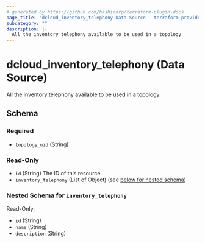 ```yaml
---
# generated by https://github.com/hashicorp/terraform-plugin-docs
page_title: "dcloud_inventory_telephony Data Source - terraform-provider-dcloud"
subcategory: ""
description: |-
  All the inventory telephony available to be used in a topology
---
```


# dcloud_inventory_telephony (Data Source)

All the inventory telephony available to be used in a topology



<!-- schema generated by tfplugindocs -->
## Schema

### Required

- `topology_uid` (String)

### Read-Only

- `id` (String) The ID of this resource.
- `inventory_telephony` (List of Object) (see [below for nested schema](#nestedatt--inventory_telephony))

<a id="nestedatt--inventory_telephony"></a>
### Nested Schema for `inventory_telephony`

Read-Only:

- `id` (String)
- `name` (String)
- `description` (String)


